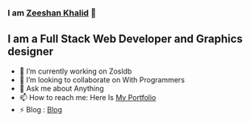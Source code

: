 ### I am [Zeeshan Khalid][website] 👋
## I am a Full Stack Web Developer and Graphics designer

- 🔭 I’m currently working on Zosldb
- 👯 I’m looking to collaborate on With Programmers
- 💬 Ask me about Anything 
- 📫 How to reach me: Here Is [My Portfolio][website]
- ⚡ Blog : [Blog]





[website]: https://zeeshankhalid.vercel.app

[Blog]: https://zeeshanthedev.vercel.app
